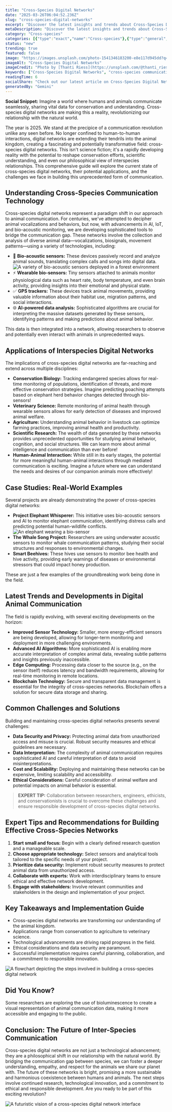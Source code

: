 ```yaml
---
title: "Cross-Species Digital Networks"
date: "2025-03-26T06:04:52.236Z"
slug: "cross-species-digital-networks"
excerpt: "Discover the latest insights and trends about Cross-Species Digital Networks. This comprehensive guide covers everything you need to know about Cross-Species Digital Networks in 2025."
metaDescription: "Discover the latest insights and trends about Cross-Species Digital Networks. This comprehensive guide covers everything you need to know about Cross-Speci..."
category: "Cross-species"
categories: [{"type":"exact","name":"Cross-species"},{"type":"general","name":"Computer Science"},{"type":"medium","name":"Artificial Intelligence"},{"type":"specific","name":"Machine Learning"},{"type":"niche","name":"Reinforcement Learning"}]
status: "new"
trending: true
featured: false
image: "https://images.unsplash.com/photo-1541346183200-e8e117d945dd?q=85&w=1200&fit=max&fm=webp&auto=compress"
imageAlt: "Cross-Species Digital Networks"
imageCredit: "Photo by [Thanti Riess](https://unsplash.com/@thanti_riess) on Unsplash"
keywords: ["Cross-Species Digital Networks", "cross-species communication", "animal communication technology", "interspecies digital network", "digital animal communication", "cross-species AI", "buy interspecies communication device", "animal internet of things", "IoT for animals", "cross-species data analysis"]
readingTime: 6
socialShare: "Check out our latest article on Cross-Species Digital Networks! Cross-Species Digital Networks #Cross-Species Digital Networks #cross-species communication #animal communication technology"
generatedBy: "Gemini"
---
```




**Social Snippet:**  Imagine a world where humans and animals communicate seamlessly, sharing vital data for conservation and understanding.  Cross-species digital networks are making this a reality, revolutionizing our relationship with the natural world.

The year is 2025.  We stand at the precipice of a communication revolution unlike any seen before.  No longer confined to human-to-human interactions, digital networks are extending their tendrils into the animal kingdom, creating a fascinating and potentially transformative field: cross-species digital networks. This isn't science fiction; it's a rapidly developing reality with the potential to reshape conservation efforts, scientific understanding, and even our philosophical view of interspecies relationships. This comprehensive guide will explore the current state of cross-species digital networks, their potential applications, and the challenges we face in building this unprecedented form of communication.

## Understanding Cross-Species Communication Technology

Cross-species digital networks represent a paradigm shift in our approach to animal communication. For centuries, we've attempted to decipher animal vocalizations and behaviors, but now, with advancements in AI, IoT, and bio-acoustic monitoring, we are developing sophisticated tools to bridge the communication gap.  These networks involve the collection and analysis of diverse animal data—vocalizations, biosignals, movement patterns—using a variety of technologies, including:

* 🔑 **Bio-acoustic sensors:** These devices passively record and analyze animal sounds, translating complex calls and songs into digital data. ![A variety of bio-acoustic sensors deployed in a forest environment](https://images.unsplash.com/photo-1529988885170-6dc8ce34ce6d?q=85&w=1200&fit=max&fm=webp&auto=compress)
* ⚡ **Wearable bio-sensors:**  Tiny sensors attached to animals monitor physiological data such as heart rate, body temperature, and even brain activity, providing insights into their emotional and physical state.
* ✅ **GPS trackers:** These devices track animal movements, providing valuable information about their habitat use, migration patterns, and social interactions.
* 🌐 **AI-powered data analysis:** Sophisticated algorithms are crucial for interpreting the massive datasets generated by these sensors, identifying patterns and making predictions about animal behavior.

This data is then integrated into a network, allowing researchers to observe and potentially even interact with animals in unprecedented ways.

##  Applications of Interspecies Digital Networks

The implications of cross-species digital networks are far-reaching and extend across multiple disciplines:

* **Conservation Biology:**  Tracking endangered species allows for real-time monitoring of populations, identification of threats, and more effective conservation strategies.  Imagine predicting poaching attempts based on elephant herd behavior changes detected through bio-sensors!
* **Veterinary Science:** Remote monitoring of animal health through wearable sensors allows for early detection of diseases and improved animal welfare.
* **Agriculture:**  Understanding animal behavior in livestock can optimize farming practices, improving animal health and productivity.
* **Scientific Research:**  The wealth of data generated by these networks provides unprecedented opportunities for studying animal behavior, cognition, and social structures.  We can learn more about animal intelligence and communication than ever before!
* **Human-Animal Interaction:**  While still in its early stages, the potential for more meaningful human-animal interactions through mediated communication is exciting.  Imagine a future where we can understand the needs and desires of our companion animals more effectively!

##  Case Studies: Real-World Examples

Several projects are already demonstrating the power of cross-species digital networks:

* **Project Elephant Whisperer:** This initiative uses bio-acoustic sensors and AI to monitor elephant communication, identifying distress calls and predicting potential human-wildlife conflicts. ![An elephant wearing a bio-sensor](https://images.unsplash.com/photo-1542223533-bfa1cbd335b4?q=85&w=1200&fit=max&fm=webp&auto=compress)
* **The Whale Song Project:** Researchers are using underwater acoustic sensors to monitor whale communication patterns, studying their social structures and responses to environmental changes.
* **Smart Beehives:**  These hives use sensors to monitor bee health and hive activity, providing early warnings of diseases or environmental stressors that could impact honey production.

These are just a few examples of the groundbreaking work being done in the field.

##  Latest Trends and Developments in Digital Animal Communication

The field is rapidly evolving, with several exciting developments on the horizon:

* **Improved Sensor Technology:**  Smaller, more energy-efficient sensors are being developed, allowing for longer-term monitoring and deployment in more challenging environments.
* **Advanced AI Algorithms:**  More sophisticated AI is enabling more accurate interpretation of complex animal data, revealing subtle patterns and insights previously inaccessible.
* **Edge Computing:**  Processing data closer to the source (e.g., on the sensor itself) reduces latency and bandwidth requirements, allowing for real-time monitoring in remote locations.
* **Blockchain Technology:**  Secure and transparent data management is essential for the integrity of cross-species networks.  Blockchain offers a solution for secure data storage and sharing.

## Common Challenges and Solutions

Building and maintaining cross-species digital networks presents several challenges:

* **Data Security and Privacy:**  Protecting animal data from unauthorized access and misuse is crucial.  Robust security measures and ethical guidelines are necessary.
* **Data Interpretation:**  The complexity of animal communication requires sophisticated AI and careful interpretation of data to avoid misinterpretations.
* **Cost and Scalability:**  Deploying and maintaining these networks can be expensive, limiting scalability and accessibility.
* **Ethical Considerations:**  Careful consideration of animal welfare and potential impacts on animal behavior is essential.

> **EXPERT TIP:**  Collaboration between researchers, engineers, ethicists, and conservationists is crucial to overcome these challenges and ensure responsible development of cross-species digital networks.

##  Expert Tips and Recommendations for Building Effective Cross-Species Networks

1. **Start small and focus:** Begin with a clearly defined research question and a manageable scale.
2. **Choose appropriate technology:** Select sensors and analytical tools tailored to the specific needs of your project.
3. **Prioritize data security:** Implement robust security measures to protect animal data from unauthorized access.
4. **Collaborate with experts:**  Work with interdisciplinary teams to ensure ethical and effective network development.
5. **Engage with stakeholders:**  Involve relevant communities and stakeholders in the design and implementation of your project.

## Key Takeaways and Implementation Guide

* Cross-species digital networks are transforming our understanding of the animal kingdom.
*  Applications range from conservation to agriculture to veterinary science.
*  Technological advancements are driving rapid progress in the field.
*  Ethical considerations and data security are paramount.
*  Successful implementation requires careful planning, collaboration, and a commitment to responsible innovation.

![A flowchart depicting the steps involved in building a cross-species digital network](https://images.unsplash.com/photo-1541346183200-e8e117d945dd?q=85&w=1200&fit=max&fm=webp&auto=compress)

##  Did You Know?

Some researchers are exploring the use of bioluminescence to create a visual representation of animal communication data, making it more accessible and engaging to the public.

## Conclusion:  The Future of Inter-Species Communication

Cross-species digital networks are not just a technological advancement; they are a philosophical shift in our relationship with the natural world.  By bridging the communication gap between species, we can foster a deeper understanding, empathy, and respect for the animals we share our planet with.  The future of these networks is bright, promising a more sustainable and harmonious coexistence between humans and animals.  The next steps involve continued research, technological innovation, and a commitment to ethical and responsible development.  Are you ready to be part of this exciting revolution?

![A futuristic vision of a cross-species digital network interface](https://images.unsplash.com/photo-1491396023581-4344e51fec5c?q=85&w=1200&fit=max&fm=webp&auto=compress)

